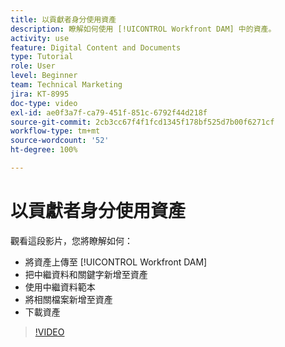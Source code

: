 ```yaml
---
title: 以貢獻者身分使用資產
description: 瞭解如何使用 [!UICONTROL Workfront DAM] 中的資產。
activity: use
feature: Digital Content and Documents
type: Tutorial
role: User
level: Beginner
team: Technical Marketing
jira: KT-8995
doc-type: video
exl-id: ae0f3a7f-ca79-451f-851c-6792f44d218f
source-git-commit: 2cb3cc67f4f1fcd1345f178bf525d7b00f6271cf
workflow-type: tm+mt
source-wordcount: '52'
ht-degree: 100%

---
```


# 以貢獻者身分使用資產

觀看這段影片，您將瞭解如何：

* 將資產上傳至 [!UICONTROL Workfront DAM]
* 把中繼資料和關鍵字新增至資產
* 使用中繼資料範本
* 將相關檔案新增至資產
* 下載資產

>[!VIDEO](https://video.tv.adobe.com/v/335255/?quality=12&learn=on)
